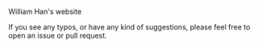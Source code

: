 William Han's website

If you see any typos, or have any kind of suggestions, please feel free to open an issue or pull request.
